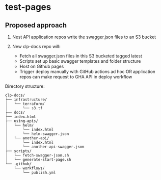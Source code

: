 # test-pages

## Proposed approach

1. Nest API application repos write the swagger.json files to an S3 bucket
2. New clp-docs repo will:

   - Fetch all swagger.json files in this S3 bucketed tagged latest
   - Scripts set up basic swagger templates and folder structure
   - Host on Github pages
   - Trigger deploy manually with GitHub actions ad hoc OR application repos can make request to GHA API in deploy workflow

Directory structure:

    clp-docs/
    ├── infrastructure/
    │   └── terraform/
    │       └── s3.tf
    ├── docs/
    ├── index.html
    ├── using-apis/
    │   └── helm/
    │       └── index.html
    │       └── helm-swagger.json
    │   └── another-api/
    │       └── index.html
    │       └── another-api-swagger.json
    ├── scripts/
    │   └── fetch-swagger-json.sh
    │   └── generate-start-page.sh
    └── .github/
        └── workflows/
            └── publish.yml
